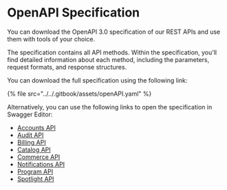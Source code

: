 # OpenAPI Specification

You can download the OpenAPI 3.0 specification of our REST APIs and use them with tools of your choice.

The specification contains all API methods. Within the specification, you'll find detailed information about each method, including the parameters, request formats, and response structures.

You can download the full specification using the following link:

{% file src="../../.gitbook/assets/openAPI.yaml" %}

Alternatively, you can use the following links to open the specification in Swagger Editor:

* [Accounts API](https://editor-next.swagger.io/?url=https://nltapp0762sda.blob.core.windows.net/openapi/4/latest/marketplace-accounts.json)
* [Audit API](https://editor-next.swagger.io/?url=https://nltapp0762sda.blob.core.windows.net/openapi/4/latest/marketplace-audit.json)
* [Billing API](https://editor-next.swagger.io/?url=https://nltapp0762sda.blob.core.windows.net/openapi/4/latest/marketplace-billing.json)
* [Catalog API](https://editor-next.swagger.io/?url=https://nltapp0762sda.blob.core.windows.net/openapi/4/latest/marketplace-catalog.json)
* [Commerce API](https://editor-next.swagger.io/?url=https://nltapp0762sda.blob.core.windows.net/openapi/4/latest/marketplace-commerce.json)
* [Notifications API](https://editor-next.swagger.io/?url=https://nltapp0762sda.blob.core.windows.net/openapi/4/latest/marketplace-notifications.json)
* [Program API](https://editor-next.swagger.io/?url=https://nltapp0762sda.blob.core.windows.net/openapi/4/latest/marketplace-program.json)
* [Spotlight API](https://editor-next.swagger.io/?url=https://nltapp0762sda.blob.core.windows.net/openapi/4/latest/marketplace-spotlight.json)
